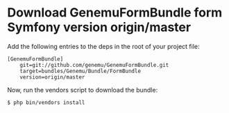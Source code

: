 # Download GenemuFormBundle form Symfony version origin/master

Add the following entries to the deps in the root of your project file:

```
[GenemuFormBundle]
    git=git://github.com/genemu/GenemuFormBundle.git
    target=bundles/Genemu/Bundle/FormBundle
    version=origin/master
```

Now, run the vendors script to download the bundle:

``` bash
$ php bin/vendors install
```
